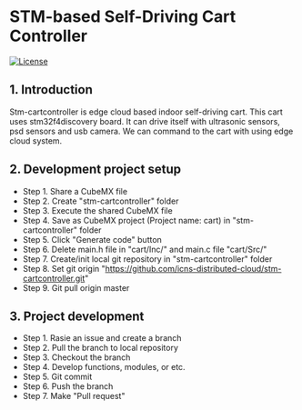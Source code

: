 # STM-based Self-Driving Cart Controller 
[![License](https://img.shields.io/badge/License-BSD%203--Clause-orange.svg)](https://opensource.org/licenses/BSD-3-Clause)  

## 1. Introduction
Stm-cartcontroller is edge cloud based indoor self-driving cart.
This cart uses stm32f4discovery board.
It can drive itself with ultrasonic sensors, psd sensors and usb camera.
We can command to the cart with using edge cloud system.

## 2. Development project setup
* Step 1. Share a CubeMX file
* Step 2. Create "stm-cartcontroller" folder
* Step 3. Execute the shared CubeMX file
* Step 4. Save as CubeMX project (Project name: cart) in "stm-cartcontroller" folder
* Step 5. Click "Generate code" button
* Step 6. Delete main.h file in "cart/Inc/" and main.c file "cart/Src/"
* Step 7. Create/init local git repository in "stm-cartcontroller" folder
* Step 8. Set git origin "https://github.com/icns-distributed-cloud/stm-cartcontroller.git"
* Step 9. Git pull origin master

## 3. Project development
* Step 1. Rasie an issue and create a branch
* Step 2. Pull the branch to local repository
* Step 3. Checkout the branch
* Step 4. Develop functions, modules, or etc.
* Step 5. Git commit
* Step 6. Push the branch
* Step 7. Make "Pull request"
